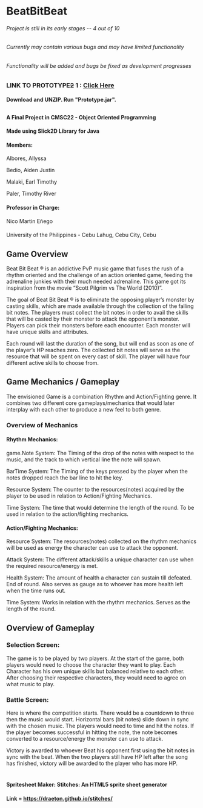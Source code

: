 # BeatBitBeat
###### Project is still in its early stages -- 4 out of 10
###### Currently may contain various bugs and may have limited functionality
###### Functionality will be added and bugs be fixed as development progresses

### LINK TO PROTOTYPE~~2~~ 1 : [Click Here](https://drive.google.com/file/d/0B0r3dLz7TnK6Wmh0SC1NQVVxeVk/view?usp=sharing)
#### Download and UNZIP. Run "Prototype.jar".
##

#### A Final Project in CMSC22 - Object Oriented Programming
#### Made using Slick2D Library for Java

#### Members:
Albores, Allyssa

Bedio, Aiden Justin

Malaki, Earl Timothy

Paler, Timothy River 


#### Professor in Charge:
Nico Martin Eñego

####
University of the Philippines - Cebu
Lahug, Cebu City, Cebu


## Game Overview

Beat Bit Beat ® is an addictive PvP music game that fuses the rush of a rhythm oriented and the challenge of an action oriented game, feeding the adrenaline junkies with their much needed adrenaline. This game got its inspiration from the movie “Scott Pilgrim vs The World (2010)”.


The goal of Beat Bit Beat ® is to eliminate the opposing player’s monster by casting skills, which are made available through the collection of the falling bit notes. The players must collect the bit notes in order to avail the skills that will be casted by their monster to attack the opponent’s monster. Players can pick their monsters before each encounter. Each monster will have unique skills and attributes.


Each round will last the duration of the song, but will end as soon as one of the player’s HP reaches zero. The collected bit notes will serve as the resource that will be spent on every cast of skill. The player will have four different active skills to choose from.


## Game Mechanics / Gameplay


The envisioned Game is a combination Rhythm and Action/Fighting genre. It combines two different core gameplays/mechanics that would later interplay with each other to produce a new feel to both genre.


### Overview of Mechanics


#### Rhythm Mechanics:
	
game.Note System: The Timing of the drop of the notes with respect to the music, and the track to which vertical line the note will spawn.

BarTime System: The Timing of the keys pressed by the player when the notes      dropped reach the bar line to hit the key.

Resource System: The counter to the resources(notes) acquired by the player to be used in relation to Action/Fighting Mechanics.

Time System: The time that would determine the length of the round. To be used in relation to the action/fighting mechanics.


#### Action/Fighting Mechanics:

Resource System: The resources(notes) collected on the rhythm mechanics will be used as energy the character can use to attack the opponent.

Attack System: The different attack/skills a unique character can use when the required resource/energy is met.

Health System: The amount of health a character can sustain till defeated. End of round. Also serves as gauge as to whoever has more health left when the time runs out.

Time System: Works in relation with the rhythm mechanics. Serves as the length of the round.


## Overview of Gameplay

### Selection Screen:

The game is to be played by two players. At the start of the game, both players would need to choose the character they want to play. Each Character has his own unique skills but balanced relative to each other. After choosing their respective characters, they would need to agree on what music to play.

### Battle Screen:

Here is where the competition starts. There would be a countdown to three then the music would start. Horizontal bars (bit notes) slide down in sync with the chosen music. The players would need to time and hit the notes. If the player becomes successful in hitting the note, the note becomes converted to a resource/energy the monster can use to attack.     

Victory is awarded to whoever Beat his opponent first using the bit notes in sync with the beat. When the two players still have HP left after the song has finished, victory will be awarded to the player who has more HP.


#

#### Spritesheet Maker: Stitches: An HTML5 sprite sheet generator
#### Link = https://draeton.github.io/stitches/


